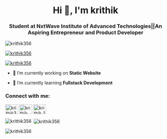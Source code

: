 <h1 align="center">Hi 👋, I'm krithik</h1>
<h3 align="center">Student at NxtWave Institute of Advanced Technologies||An Aspiring Entrepreneur and Product Developer</h3>

<p align="left"> <img src="https://komarev.com/ghpvc/?username=krithik356&label=Profile%20views&color=0e75b6&style=flat" alt="krithik356" /> </p>

<p align="left"> <a href="https://github.com/ryo-ma/github-profile-trophy"><img src="https://github-profile-trophy.vercel.app/?username=krithik356" alt="krithik356" /></a> </p>

<p align="left"> <a href="https://twitter.com/krithik356" target="blank"><img src="https://img.shields.io/twitter/follow/krithik356?logo=twitter&style=for-the-badge" alt="krithik356" /></a> </p>

- 🔭 I’m currently working on **Static Website**

- 🌱 I’m currently learning **Fullstack Development**

<h3 align="left">Connect with me:</h3>
<p align="left">
<a href="https://twitter.com/krithik356" target="blank"><img align="center" src="https://raw.githubusercontent.com/rahuldkjain/github-profile-readme-generator/master/src/images/icons/Social/twitter.svg" alt="krithik356" height="30" width="40" /></a>
<a href="https://linkedin.com/in/krithik podichetty" target="blank"><img align="center" src="https://raw.githubusercontent.com/rahuldkjain/github-profile-readme-generator/master/src/images/icons/Social/linked-in-alt.svg" alt="krithik podichetty" height="30" width="40" /></a>
<a href="https://instagram.com/krithik_1435" target="blank"><img align="center" src="https://raw.githubusercontent.com/rahuldkjain/github-profile-readme-generator/master/src/images/icons/Social/instagram.svg" alt="krithik_1435" height="30" width="40" /></a>
</p>

<p><img align="left" src="https://github-readme-stats.vercel.app/api/top-langs?username=krithik356&show_icons=true&locale=en&layout=compact" alt="krithik356" /></p>

<p>&nbsp;<img align="center" src="https://github-readme-stats.vercel.app/api?username=krithik356&show_icons=true&locale=en" alt="krithik356" /></p>

<p><img align="center" src="https://github-readme-streak-stats.herokuapp.com/?user=krithik356&" alt="krithik356" /></p>
